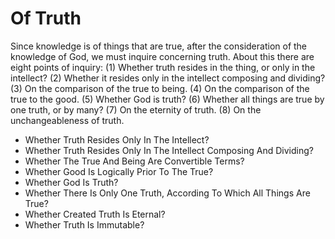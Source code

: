 # Of Truth

Since knowledge is of things that are true, after the consideration of the knowledge of God, we must inquire concerning truth. About this there are eight points of inquiry:
(1) Whether truth resides in the thing, or only in the intellect?
(2) Whether it resides only in the intellect composing and dividing?
(3) On the comparison of the true to being.
(4) On the comparison of the true to the good.
(5) Whether God is truth?
(6) Whether all things are true by one truth, or by many?
(7) On the eternity of truth.
(8) On the unchangeableness of truth.

* Whether Truth Resides Only In The Intellect?
* Whether Truth Resides Only In The Intellect Composing And Dividing?
* Whether The True And Being Are Convertible Terms?
* Whether Good Is Logically Prior To The True?
* Whether God Is Truth?
* Whether There Is Only One Truth, According To Which All Things Are True?
* Whether Created Truth Is Eternal?
* Whether Truth Is Immutable?